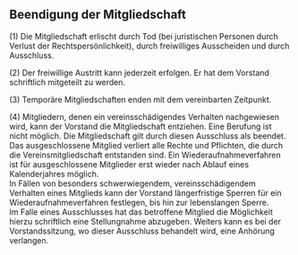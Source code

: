 ## Beendigung der Mitgliedschaft

(1) Die Mitgliedschaft erlischt durch Tod (bei juristischen Personen durch Verlust der Rechtspersönlichkeit), durch freiwilliges Ausscheiden und durch Ausschluss.

(2) Der freiwillige Austritt kann jederzeit erfolgen. Er hat dem Vorstand schriftlich mitgeteilt zu werden.

(3) Temporäre Mitgliedschaften enden mit dem vereinbarten Zeitpunkt.

(4) Mitgliedern, denen ein vereinsschädigendes Verhalten nachgewiesen wird, kann der Vorstand  die Mitgliedschaft entziehen. Eine Berufung ist nicht möglich. Die Mitgliedschaft gilt durch diesen Ausschluss als beendet. Das ausgeschlossene Mitglied verliert alle Rechte und Pflichten, die durch die Vereinsmitgliedschaft entstanden sind. Ein Wiederaufnahmeverfahren ist für ausgeschlossene Mitglieder erst wieder nach Ablauf eines Kalenderjahres möglich.  
In Fällen von besonders schwerwiegendem, vereinsschädigendem Verhalten eines Mitglieds kann der Vorstand längerfristige Sperren für ein Wiederaufnahmeverfahren festlegen, bis hin zur lebenslangen Sperre.   
Im Falle eines Ausschlusses hat das betroffene Mitglied die Möglichkeit hierzu schriftlich eine Stellungnahme abzugeben. Weiters kann es bei der Vorstandssitzung, wo dieser Ausschluss behandelt wird, eine Anhörung verlangen.

